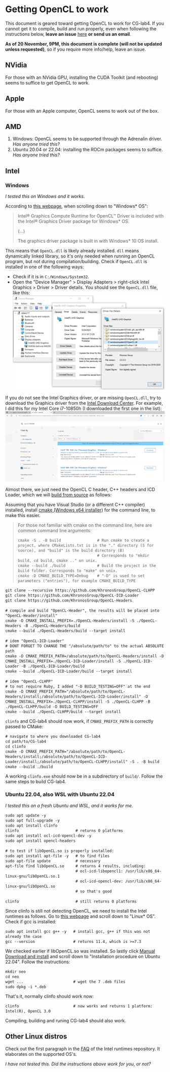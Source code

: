 # Getting OpenCL to work

This document is geared toward getting OpenCL to work for CG-lab4. If you cannot get it to compile, build and run properly, even when following the instructions below, **leave an issue** [here](https://github.com/jlartois/installing-opencl/issues) **or send us an email**.

**As of 20 November, 9PM, this document is complete (will not be updated unless requested)**, so if you require more info/help, leave an issue.

## NVidia
For those with an NVidia GPU, installing the CUDA Toolkit (and rebooting) seems to suffice to get OpenCL to work.

## Apple
For those with an Apple computer, OpenCL seems to work out of the box.

## AMD
1. Windows: OpenCL seems to be supported through the Adrenalin driver. _Has anyone tried this?_
2. Ubuntu 20.04 or 22.04: installing the ROCm packages seems to suffice. _Has anyone tried this?_

## Intel
### Windows
_I tested this on Windows and it works._

According to [this webpage](https://www.intel.com/content/www/us/en/developer/articles/tool/opencl-drivers.html#proc-graph-section), when scrolling down to "Windows* OS":
> Intel® Graphics Compute Runtime for OpenCL™ Driver is included with the Intel® Graphics Driver package for Windows* OS.
> 
> (...)
> 
> The graphics driver package is built in with Windows* 10 OS install.

This means that `OpenCL.dll` is likely already installed. `dll` means dynamically linked library, so it's only needed when running an OpenCL program, but not during compilation/building. Check if `OpenCL.dll` is installed in one of the following ways:
* Check if it is in `C:/Windows/System32`.
* Open the "Device Manager" > Display Adapters > right-click Intel Graphics > Driver > Driver details. You should see the `OpenCL.dll` file, like this:
  ![screenshot of device manager, display driver](docs/opencldll_device_manager.png)
  
If you do not see the Intel Graphics driver, or are missing `OpenCL.dll`, try to download the Graphics driver from the [Intel Download Center](https://www.intel.com/content/www/us/en/download-center/home.html). For example, I did this for my Intel Core i7-10850h (I downloaded the first one in the list):
![intel graphics driver download](docs/intel_graphics_driver_download.png)

Almost there, we just need the OpenCL C header, C++ headers and ICD Loader, which we will [build from source](https://github.com/KhronosGroup/OpenCL-CLHPP/tree/main) as follows:

Assuming that you have Visual Studio (or a different C++ compiler) installed, install [cmake (Windows x64 installer)](https://cmake.org/download/) for the command line, to make this easier. 

> For those not familiar with cmake on the command line, here are common command line arguments:
> ```
> cmake -S . -B build                # Run cmake to create a project, where CMakeLists.txt is in the "." directory (S for source), and "build" is the build directory (B)
>                                    # Corresponds to "mkdir build, cd build, cmake .." on unix.
> cmake --build ./build              # Build the project in the build folder. Corresponds to "make" on unix.
> cmake -D CMAKE_BUILD_TYPE=Debug    # "-D" is used to set parameters ("entries"), for example CMAKE_BUILD_TYPE
> ```

```
git clone --recursive https://github.com/KhronosGroup/OpenCL-CLHPP
git clone https://github.com/KhronosGroup/OpenCL-ICD-Loader
git clone https://github.com/KhronosGroup/OpenCL-Headers

# compile and build "OpenCL-Header", the results will be placed into "OpenCL-Header/install" 
cmake -D CMAKE_INSTALL_PREFIX=./OpenCL-Headers/install -S ./OpenCL-Headers -B ./OpenCL-Headers/build 
cmake --build ./OpenCL-Headers/build --target install

# idem "OpenCL-ICD-Loader"
# DONT FORGET TO CHANGE THE "/absolute/path/to" to the actual ABSOLUTE path
cmake -D CMAKE_PREFIX_PATH=/absolute/path/to/OpenCL-Headers/install -D CMAKE_INSTALL_PREFIX=./OpenCL-ICD-Loader/install -S ./OpenCL-ICD-Loader -B ./OpenCL-ICD-Loader/build 
cmake --build ./OpenCL-ICD-Loader/build --target install

# idem "OpenCL-CLHPP"
# to not require Ruby, I added "-D BUILD_TESTING=OFF" at the end
cmake -D CMAKE_PREFIX_PATH="/absolute/path/to/OpenCL-Headers/install;/absolute/path/to/OpenCL-ICD-Loader/install" -D CMAKE_INSTALL_PREFIX=./OpenCL-CLHPP/install -S ./OpenCL-CLHPP -B ./OpenCL-CLHPP/build -D BUILD_TESTING=OFF
cmake --build ./OpenCL-CLHPP/build --target install
```
`clinfo` and CG-lab4 should now work, if `CMAKE_PREFIX_PATH` is correctly passed to CMake:
```
# navigate to where you downloaded CG-lab4
cd path/to/CG-lab4
cd clinfo
cmake -D CMAKE_PREFIX_PATH="/absolute/path/to/OpenCL-Headers/install;/absolute/path/to/OpenCL-ICD-Loader/install;/absolute/path/to/OpenCL-CLHPP/install" -S . -B build
cmake --build ./build
```
A working `clinfo.exe` should now be in a subdirectory of `build/`. Follow the same steps to build CG-lab4.

### Ubuntu 22.04, also WSL with Ubuntu 22.04
_I tested this on a fresh Ubuntu and WSL, and it works for me._
```
sudo apt update -y
sudo apt full-upgrade -y
sudo apt install clinfo
clinfo                         # returns 0 platforms
sudo apt install ocl-icd-opencl-dev -y
sudo apt install opencl-headers

# to test if libOpenCL.so is properly installed:
sudo apt install apt-file -y   # to find files
sudo apt-file update           # necessary
apt-file find libOpenCL.so     # returns 4 results, including:
                               # ocl-icd-libopencl1: /usr/lib/x86_64-linux-gnu/libOpenCL.so.1
                               # ocl-icd-opencl-dev: /usr/lib/x86_64-linux-gnu/libOpenCL.so
                               # so that's good

clinfo                         # still returns 0 platforms
```

Since clinfo is still not detecting OpenCL, we need to install the Intel runtimes as follows. Go to [this webpage](https://www.intel.com/content/www/us/en/developer/articles/tool/opencl-drivers.html#proc-graph-section) and scroll down to "Linux* OS". Check if gcc is installed:

```
sudo apt install gcc g++ -y   # install gcc, g++ if this was not already the case
gcc --version                 # returns 11.4, which is >=7.3
```
We checked earlier if libOpenCL.so was installed. So lastly click [Manual Download and install](https://github.com/intel/compute-runtime/releases) and scroll down to "Installation procedure on Ubuntu 22.04". Follow the instructions:
```
mkdir neo
cd neo
wget ...                      # wget the 7 .deb files
sudo dpkg -i *.deb
```
That's it, normally clinfo should work now:
```
clinfo                        # now works and returns 1 platform: Intel(R), OpenCL 3.0
```
Compiling, building and runing CG-lab4 should also work.

## Other Linux distros
Check out the first paragraph in the [FAQ](https://github.com/intel/compute-runtime/blob/master/FAQ.md) of the Intel runtimes repository. It elaborates on the supported OS's.

_I have not tested this. Did the instructions above work for you, or not?_
